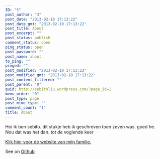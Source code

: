 ```yaml
---
ID: "5"
post_author: "3"
post_date: "2013-02-10 17:13:22"
post_date_gmt: "2013-02-10 17:13:22"
post_title: About
post_excerpt: ""
post_status: publish
comment_status: open
ping_status: open
post_password: ""
post_name: about
to_ping: ""
pinged: ""
post_modified: "2013-02-10 17:13:22"
post_modified_gmt: "2013-02-10 17:13:22"
post_content_filtered: ""
post_parent: "0"
guid: http://sebitoliu.wordpress.com/?page_id=1
menu_order: "0"
post_type: page
post_mime_type: ""
comment_count: "1"
title: About
---
```


Hoi ik ben sebito.
dit stukje heb ik geschreven toen zeven was.
goed he.
Nou dat was het dan.
tot de voglende keer

[Klik hier voor de website van mijn familie.](http://iliu.net/)

See on [Github](https://github.com/iliu-net/kalay)
